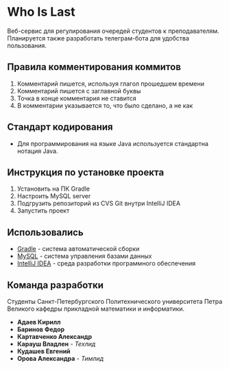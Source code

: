 # Who Is Last
Веб-сервис для регулирования очередей студентов к преподавателям. Планируется также разработать телеграм-бота для удобства пользования.

## Правила комментирования коммитов

1. Комментарий пишется, используя глагол прошедшем времени
2. Комментарий пишется с заглавной буквы
3. Точка в конце комментария не ставится
4. В комментарии указывается то, что было сделано, а не как

## Стандарт кодирования
* Для программирования на языке Java используется стандартна нотация Java.     

## Инструкция по установке проекта

1. Установить на ПК Gradle
2. Настроить MySQL server 
3. Подгрузить репозиторий из CVS Git внутри IntelliJ IDEA
4. Запустить проект

## Использовались

* [Gradle](https://gradle.org/) - система автоматической сборки
* [MySQL](https://dev.mysql.com/downloads/mysql/) - система управления базами данных
* [IntelliJ IDEA](https://www.jetbrains.com/idea/) - среда разработки программного обеспечения

## Команда разработки

Студенты Санкт-Петербургского Политехнического университета Петра Великого кафедры прикладной математики и информатики.
* **Адаев Кирилл** 
* **Баринов Федор**
* **Картавченко Александр** 
* **Карауш Владлен** - *Техлид* 
* **Кудашев Евгений** 
* **Орова Александра** - *Тимлид* 

